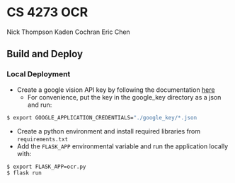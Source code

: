 # CS 4273 OCR
Nick Thompson
Kaden Cochran
Eric Chen

## Build and Deploy

### Local Deployment
- Create a google vision API key by following the documentation [here](https://cloud.google.com/vision/docs/setup)
    - For convenience, put the key in the google_key directory as a json and run:
```bash
$ export GOOGLE_APPLICATION_CREDENTIALS="./google_key/*.json
```
- Create a python environment and install required libraries from `requirements.txt`
- Add the `FLASK_APP` environmental variable and run the application locally with:
```bash
$ export FLASK_APP=ocr.py
$ flask run
```
